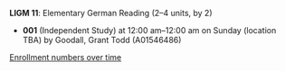 **LIGM 11**: Elementary German Reading (2–4 units, by 2)

- **001** (Independent Study) at 12:00 am–12:00 am on Sunday (location TBA) by Goodall, Grant Todd (A01546486)

[Enrollment numbers over time](./LIGM11.tsv)
